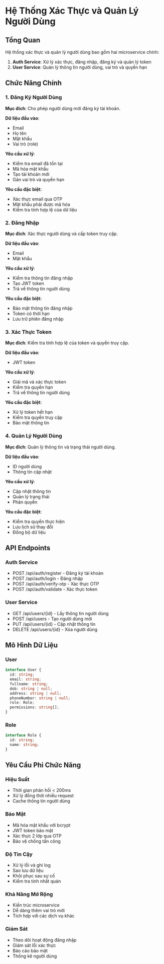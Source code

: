 # Hệ Thống Xác Thực và Quản Lý Người Dùng

## Tổng Quan
Hệ thống xác thực và quản lý người dùng bao gồm hai microservice chính:
1. **Auth Service**: Xử lý xác thực, đăng nhập, đăng ký và quản lý token
2. **User Service**: Quản lý thông tin người dùng, vai trò và quyền hạn

## Chức Năng Chính

### 1. Đăng Ký Người Dùng
**Mục đích**: Cho phép người dùng mới đăng ký tài khoản.

**Dữ liệu đầu vào**:
- Email
- Họ tên
- Mật khẩu
- Vai trò (role)

**Yêu cầu xử lý**:
- Kiểm tra email đã tồn tại
- Mã hóa mật khẩu
- Tạo tài khoản mới
- Gán vai trò và quyền hạn

**Yêu cầu đặc biệt**:
- Xác thực email qua OTP
- Mật khẩu phải được mã hóa
- Kiểm tra tính hợp lệ của dữ liệu

### 2. Đăng Nhập
**Mục đích**: Xác thực người dùng và cấp token truy cập.

**Dữ liệu đầu vào**:
- Email
- Mật khẩu

**Yêu cầu xử lý**:
- Kiểm tra thông tin đăng nhập
- Tạo JWT token
- Trả về thông tin người dùng

**Yêu cầu đặc biệt**:
- Bảo mật thông tin đăng nhập
- Token có thời hạn
- Lưu trữ phiên đăng nhập

### 3. Xác Thực Token
**Mục đích**: Kiểm tra tính hợp lệ của token và quyền truy cập.

**Dữ liệu đầu vào**:
- JWT token

**Yêu cầu xử lý**:
- Giải mã và xác thực token
- Kiểm tra quyền hạn
- Trả về thông tin người dùng

**Yêu cầu đặc biệt**:
- Xử lý token hết hạn
- Kiểm tra quyền truy cập
- Bảo mật thông tin

### 4. Quản Lý Người Dùng
**Mục đích**: Quản lý thông tin và trạng thái người dùng.

**Dữ liệu đầu vào**:
- ID người dùng
- Thông tin cập nhật

**Yêu cầu xử lý**:
- Cập nhật thông tin
- Quản lý trạng thái
- Phân quyền

**Yêu cầu đặc biệt**:
- Kiểm tra quyền thực hiện
- Lưu lịch sử thay đổi
- Đồng bộ dữ liệu

## API Endpoints

### Auth Service
- POST /api/auth/register - Đăng ký tài khoản
- POST /api/auth/login - Đăng nhập
- POST /api/auth/verify-otp - Xác thực OTP
- POST /api/auth/validate - Xác thực token

### User Service
- GET /api/users/{id} - Lấy thông tin người dùng
- POST /api/users - Tạo người dùng mới
- PUT /api/users/{id} - Cập nhật thông tin
- DELETE /api/users/{id} - Xóa người dùng

## Mô Hình Dữ Liệu

### User
```typescript
interface User {
  id: string;
  email: string;
  fullname: string;
  dob: string | null;
  address: string | null;
  phoneNumber: string | null;
  role: Role;
  permissions: string[];
}
```

### Role
```typescript
interface Role {
  id: string;
  name: string;
}
```

## Yêu Cầu Phi Chức Năng

### Hiệu Suất
- Thời gian phản hồi < 200ms
- Xử lý đồng thời nhiều request
- Cache thông tin người dùng

### Bảo Mật
- Mã hóa mật khẩu với bcrypt
- JWT token bảo mật
- Xác thực 2 lớp qua OTP
- Bảo vệ chống tấn công

### Độ Tin Cậy
- Xử lý lỗi và ghi log
- Sao lưu dữ liệu
- Khôi phục sau sự cố
- Kiểm tra tính nhất quán

### Khả Năng Mở Rộng
- Kiến trúc microservice
- Dễ dàng thêm vai trò mới
- Tích hợp với các dịch vụ khác

### Giám Sát
- Theo dõi hoạt động đăng nhập
- Giám sát lỗi xác thực
- Báo cáo bảo mật
- Thống kê người dùng 